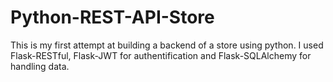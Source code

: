# Python-REST-API-Store

This is my first attempt at building a backend of a store using python.
I used Flask-RESTful, Flask-JWT for authentification and Flask-SQLAlchemy for handling data.


